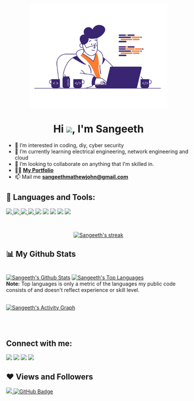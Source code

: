 <p align="center">
<a href="#"><img src="https://github.com/sangethmathewjohn/sangethmathewjohn/blob/main/image_processing20210510-2700-1oal4i5.gif" height="280px"/></a>
</p>

<h1 align="center">Hi <img src="https://raw.githubusercontent.com/MartinHeinz/MartinHeinz/master/wave.gif" width="30px">, I'm Sangeeth</h1>

- 👀 I’m interested in coding, diy, cyber security
- 🌱 I’m currently learning electrical engineering, network engineering and cloud
- 💞️ I’m looking to collaborate on anything that I'm skilled in.
- 👨‍💻 **[My Portfolio](https://sangethmathewjohn.github.io/Profile)**
- 📫 Mail me **sangeethmathewjohn@gmail.com**

<!---
sangethmathewjohn/sangethmathewjohn is a ✨ special ✨ repository because its `README.md` (this file) appears on your GitHub profile.
You can click the Preview link to take a look at your changes.
--->
## 🚀 Languages and Tools:

<p align="left"> 
    <a href="https://www.w3.org/html/" target="_blank"> <img src="https://img.icons8.com/color/48/000000/html-5.png"/> </a> 
    <a href="https://www.w3schools.com/css/" target="_blank"> <img src="https://img.icons8.com/color/48/000000/css3.png"/> </a> 
    <a href="https://getbootstrap.com" target="_blank"> <img src="https://img.icons8.com/color/48/000000/bootstrap.png"/> </a> 
    <a href="https://www.python.org" target="_blank"> <img src="https://img.icons8.com/color/48/000000/python.png"/> </a> 
    <a href ="https://www.docker.com" target="_blank"><img src ="https://img.icons8.com/color/48/000000/docker"></a>
    <a href ="https://www.linux.org" target="_blank"><img src ="https://img.icons8.com/color/48/000000/linux"></a>
    <a href="https://cloud.google.com" target="_blank"><img src="https://img.icons8.com/color/48/000000/google-cloud"></a>
    <a href="https://www.arduino.cc" target="_blank"><img src="https://img.icons8.com/color/48/000000/arduino"></a>
    <a href="https://www.cisco.com/c/en/us/training-events/training-certifications/certifications/associate/ccna.html" target="_blank"><img src="https://img.icons8.com/color/48/000000/router"></a>
  
</p>

<br/>

<p align="center">
    <a href="https://github.com/nullpwn/github-readme-streak-stats">
        <img title="🔥 Get streak stats for your profile at git.io/streak-stats" alt="Sangeeth's streak" src="https://github-readme-streak-stats.herokuapp.com/?user=sangethmathewjohn&theme=black-ice&hide_border=true&stroke=0000&background=060A0CD0"/>
    </a>
</p>

## 📊 My Github Stats

  <br/>
    <a href="https://github.com/sangethmathewjohn/github-readme-stats"><img height="180em" alt="Sangeeth's Github Stats" src="https://github-readme-stats.vercel.app/api?username=sangethmathewjohn&show_icons=true&count_private=true&include_all_commits=true&theme=react&hide_border=true&bg_color=0D1117" /></a>
  <a href="https://github.com/sangethmathewjohn/github-readme-stats"><img height="180em" alt="Sangeeth's Top Languages" src="https://github-readme-stats.vercel.app/api/top-langs/?username=sangethmathewjohn&langs_count=8&count_private=true&layout=compact&theme=react&hide_border=true&bg_color=0D1117" /></a>
  <br/>
  <b>Note:</b> Top languages is only a metric of the languages my public code consists of and doesn't reflect experience or skill level.


<br/>
<br/>

<a href="https://github.com/sangethmathewjohn/github-readme-activity-graph"><img alt="Sangeeth's Activity Graph" src="https://activity-graph.herokuapp.com/graph?username=sangethmathewjohn&bg_color=0D1117&color=5BCDEC&line=5BCDEC&point=FFFFFF&hide_border=true" /></a>

<br/>
<br/>

## Connect with me:
<p align="left">

<a href = "https://www.linkedin.com/in/sangeethmathewjohn/"><img src="https://img.icons8.com/cute-clipart/45/000000/linkedin.png"/></a>
<a href = "https://twitter.com/sangeeth"><img src="https://img.icons8.com/cotton/45/000000/twitter.png"/></a>
<a href = "https://www.instagram.com/sangeethmathewjohn/"><img src="https://img.icons8.com/color/45/000000/instagram-new.png"/></a>
<a href = "https://www.facebook.com/sangeethmathewjohn"><img src="https://img.icons8.com/fluent/48/000000/facebook-new.png"/></a>



</p>

## ❤ Views and Followers
<a href="https://github.com/sangethmathewjohn/github-profile-views-counter">
    <img src="https://komarev.com/ghpvc/?username=sangethmathewjohn&color=blueviolet">
</a>
<a href="https://github.com/sangethmathewjohn?tab=followers"><img src="https://img.shields.io/github/followers/sangethmathewjohn?label=Followers&style=social" alt="GitHub Badge"></a>

